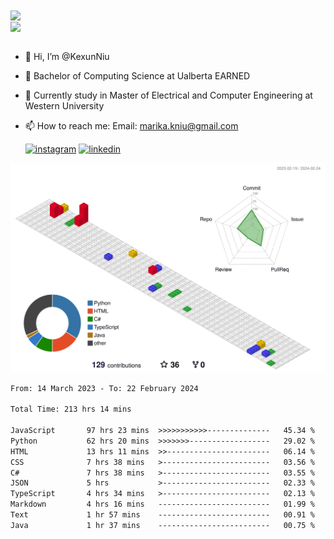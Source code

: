 <a href="https://github.com/anuraghazra/github-readme-stats">
  <img align="center" src="https://github-readme-stats.vercel.app/api?username=KexunNiu&show_icons=true" />
</a>
</br>
<a href="https://github.com/anuraghazra/github-readme-stats">
  <img align="center" src="https://github-readme-stats.vercel.app/api/top-langs/?username=KexunNiu" />
</a>

</br>
</br>

- 👋 Hi, I’m @KexunNiu
- 👀 Bachelor of Computing Science at Ualberta EARNED
- 🌱 Currently study in Master of Electrical and Computer Engineering at Western University
- 📫 How to reach me: Email: marika.kniu@gmail.com
  
  [![instagram](https://github.com/shikhar1020jais1/Git-Social/blob/master/Icons/Instagram1.png (Instagram))][1] [![linkedin](https://github.com/shikhar1020jais1/Git-Social/blob/master/Icons/LinkedIn1.png (LinkedIn))][2]

<!-- To Link your profile to the media buttons -->

[1]: https://www.instagram.com/barryn719_
[2]: https://www.linkedin.com/in/kexun-niu



![](./profile-3d-contrib/profile-gitblock.svg)

<!--START_SECTION:waka-->

```txt
From: 14 March 2023 - To: 22 February 2024

Total Time: 213 hrs 14 mins

JavaScript       97 hrs 23 mins  >>>>>>>>>>>--------------   45.34 %
Python           62 hrs 20 mins  >>>>>>>------------------   29.02 %
HTML             13 hrs 11 mins  >>-----------------------   06.14 %
CSS              7 hrs 38 mins   >------------------------   03.56 %
C#               7 hrs 38 mins   >------------------------   03.55 %
JSON             5 hrs           >------------------------   02.33 %
TypeScript       4 hrs 34 mins   >------------------------   02.13 %
Markdown         4 hrs 16 mins   -------------------------   01.99 %
Text             1 hr 57 mins    -------------------------   00.91 %
Java             1 hr 37 mins    -------------------------   00.75 %
```

<!--END_SECTION:waka-->

